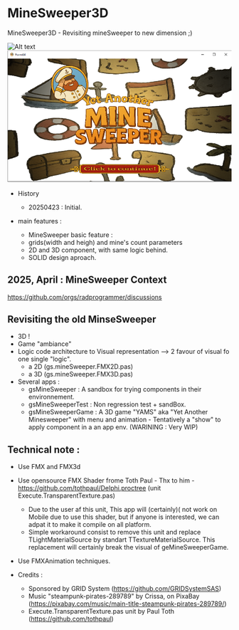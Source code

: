 # MineSweeper3D
MineSweeper3D - Revisiting mineSweeper to new dimension ;)

![Alt text](/_projectDisplay/20250423_Minesweeper3D_VGS_SandBox_Preview.gif?raw=true "3D MineSweeper :)")
![Alt text](/_projectDisplay/20250423_Minesweeper3D_VGS_Game_Preview.png?raw=true "YAMS game app :)")

 - History
	- 20250423 : Initial.

- main features : 
 	- MineSweeper basic feature :
  - grids(width and heigh) and mine's count parameters
  - 2D and 3D component, with same logic behind.
  - SOLID design aproach.
  
 
## 2025, April : MineSweeper Context
https://github.com/orgs/radprogrammer/discussions

## Revisiting the old MinseSweeper 
- 3D !
- Game "ambiance"
- Logic code architecture to Visual representation
--> 2 favour of visual fo one single "logic".
  - a 2D (gs.mineSweeper.FMX2D.pas)
  - a 3D (gs.mineSweeper.FMX3D.pas)
- Several apps :
  - gsMineSweeper : A sandbox for trying components in their environnement.
  - gsMineSweeperTest : Non regression test + sandBox.
  - gsMineSweeperGame : A 3D game "YAMS" aka "Yet Another Minesweeper" with menu and animation  - Tentatively a "show" to apply component in a an app env. (WARINING : Very WIP)
 
## Technical note :
- Use FMX and FMX3d
- Use opensource FMX Shader frome Toth Paul - Thx to him - https://github.com/tothpaul/Delphi.proctree (unit Execute.TransparentTexture.pas) 
    - Due to the user af this unit, This app will (certainly)( not work on Mobile due to use this shader, but if anyone is interested, we can adpat it to make it compile on all platform.
    - Simple workaround consist to remove this unit and replace TLightMaterialSource by standart TTextureMaterialSource. This replacement will certainly break the visual of geMineSweeperGame.
- Use FMXAnimation techniques.


- Credits :
  - Sponsored by GRID System (https://github.com/GRIDSystemSAS)
  - Music "steampunk-pirates-289789" by Crissa, on PixaBay (https://pixabay.com/music/main-title-steampunk-pirates-289789/)
  - Execute.TransparentTexture.pas unit by Paul Toth (https://github.com/tothpaul)
     
